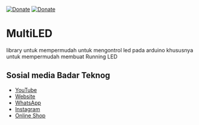 [![Donate](https://img.shields.io/badge/Donate-Dana-green.svg)](https://link.dana.id/qr/dh6jn4w)
[![Donate](https://img.shields.io/badge/Donate-PayPal-green.svg)](https://paypal.me/BadarTeknog)

# MultiLED


library untuk mempermudah untuk mengontrol led pada arduino khususnya untuk mempermudah membuat Running LED

## Sosial media Badar Teknog


- [YouTube](https://youtube.com/badarteknog)
- [Website](https://www.badarteknog.site/)
- [WhatsApp](https://chat.whatsapp.com/I6U3KmrqnQfKv9JLi29ZmO)
- [Instagram](https://instagram.com/badarteknog)
- [Online Shop](https://shopee.co.id/badar_teknog)
